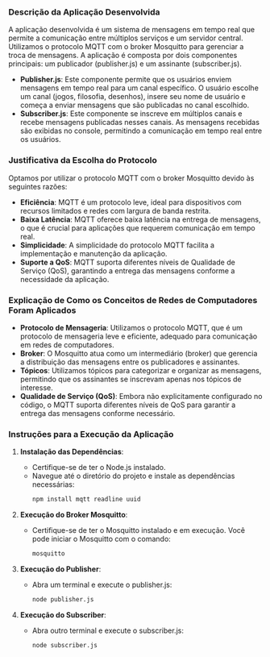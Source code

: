 ### Descrição da Aplicação Desenvolvida

A aplicação desenvolvida é um sistema de mensagens em tempo real que permite a comunicação entre múltiplos serviços e um servidor central. Utilizamos o protocolo MQTT com o broker Mosquitto para gerenciar a troca de mensagens. A aplicação é composta por dois componentes principais: um publicador (publisher.js) e um assinante (subscriber.js).

- **Publisher.js**: Este componente permite que os usuários enviem mensagens em tempo real para um canal específico. O usuário escolhe um canal (jogos, filosofia, desenhos), insere seu nome de usuário e começa a enviar mensagens que são publicadas no canal escolhido.
- **Subscriber.js**: Este componente se inscreve em múltiplos canais e recebe mensagens publicadas nesses canais. As mensagens recebidas são exibidas no console, permitindo a comunicação em tempo real entre os usuários.

### Justificativa da Escolha do Protocolo

Optamos por utilizar o protocolo MQTT com o broker Mosquitto devido às seguintes razões:

- **Eficiência**: MQTT é um protocolo leve, ideal para dispositivos com recursos limitados e redes com largura de banda restrita.
- **Baixa Latência**: MQTT oferece baixa latência na entrega de mensagens, o que é crucial para aplicações que requerem comunicação em tempo real.
- **Simplicidade**: A simplicidade do protocolo MQTT facilita a implementação e manutenção da aplicação.
- **Suporte a QoS**: MQTT suporta diferentes níveis de Qualidade de Serviço (QoS), garantindo a entrega das mensagens conforme a necessidade da aplicação.

### Explicação de Como os Conceitos de Redes de Computadores Foram Aplicados

- **Protocolo de Mensageria**: Utilizamos o protocolo MQTT, que é um protocolo de mensageria leve e eficiente, adequado para comunicação em redes de computadores.
- **Broker**: O Mosquitto atua como um intermediário (broker) que gerencia a distribuição das mensagens entre os publicadores e assinantes.
- **Tópicos**: Utilizamos tópicos para categorizar e organizar as mensagens, permitindo que os assinantes se inscrevam apenas nos tópicos de interesse.
- **Qualidade de Serviço (QoS)**: Embora não explicitamente configurado no código, o MQTT suporta diferentes níveis de QoS para garantir a entrega das mensagens conforme necessário.

### Instruções para a Execução da Aplicação

1. **Instalação das Dependências**:
   - Certifique-se de ter o Node.js instalado.
   - Navegue até o diretório do projeto e instale as dependências necessárias:
     ```sh
     npm install mqtt readline uuid
     ```

2. **Execução do Broker Mosquitto**:
   - Certifique-se de ter o Mosquitto instalado e em execução. Você pode iniciar o Mosquitto com o comando:
     ```sh
     mosquitto
     ```

3. **Execução do Publisher**:
   - Abra um terminal e execute o publisher.js:
     ```sh
     node publisher.js
     ```

4. **Execução do Subscriber**:
   - Abra outro terminal e execute o subscriber.js:
     ```sh
     node subscriber.js
     ```
